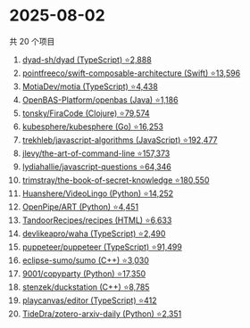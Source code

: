 # 2025-08-02

共 20 个项目

<!-- BEGIN GITHUB -->
<!-- 最后更新时间 2025-08-02 19:08:08 +0800 -->
1. [dyad-sh/dyad (TypeScript) ⭐2,888](https://github.com/dyad-sh/dyad)
1. [pointfreeco/swift-composable-architecture (Swift) ⭐13,596](https://github.com/pointfreeco/swift-composable-architecture)
1. [MotiaDev/motia (TypeScript) ⭐4,438](https://github.com/MotiaDev/motia)
1. [OpenBAS-Platform/openbas (Java) ⭐1,186](https://github.com/OpenBAS-Platform/openbas)
1. [tonsky/FiraCode (Clojure) ⭐79,574](https://github.com/tonsky/FiraCode)
1. [kubesphere/kubesphere (Go) ⭐16,253](https://github.com/kubesphere/kubesphere)
1. [trekhleb/javascript-algorithms (JavaScript) ⭐192,477](https://github.com/trekhleb/javascript-algorithms)
1. [jlevy/the-art-of-command-line ⭐157,373](https://github.com/jlevy/the-art-of-command-line)
1. [lydiahallie/javascript-questions ⭐64,346](https://github.com/lydiahallie/javascript-questions)
1. [trimstray/the-book-of-secret-knowledge ⭐180,550](https://github.com/trimstray/the-book-of-secret-knowledge)
1. [Huanshere/VideoLingo (Python) ⭐14,252](https://github.com/Huanshere/VideoLingo)
1. [OpenPipe/ART (Python) ⭐4,451](https://github.com/OpenPipe/ART)
1. [TandoorRecipes/recipes (HTML) ⭐6,633](https://github.com/TandoorRecipes/recipes)
1. [devlikeapro/waha (TypeScript) ⭐2,490](https://github.com/devlikeapro/waha)
1. [puppeteer/puppeteer (TypeScript) ⭐91,499](https://github.com/puppeteer/puppeteer)
1. [eclipse-sumo/sumo (C++) ⭐3,030](https://github.com/eclipse-sumo/sumo)
1. [9001/copyparty (Python) ⭐17,350](https://github.com/9001/copyparty)
1. [stenzek/duckstation (C++) ⭐8,785](https://github.com/stenzek/duckstation)
1. [playcanvas/editor (TypeScript) ⭐412](https://github.com/playcanvas/editor)
1. [TideDra/zotero-arxiv-daily (Python) ⭐2,351](https://github.com/TideDra/zotero-arxiv-daily)
<!-- END GITHUB -->